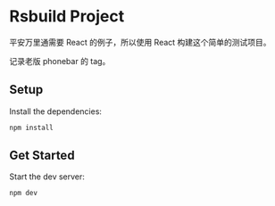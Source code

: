 # Rsbuild Project

平安万里通需要 React 的例子，所以使用 React 构建这个简单的测试项目。

记录老版 phonebar 的 tag。
<!-- registry-vpc.cn-beijing.aliyuncs.com/web-cm/new-phonebar:2.1.12-2cf117d -->

## Setup

Install the dependencies:

```bash
npm install
```

## Get Started

Start the dev server:

```bash
npm dev
```
